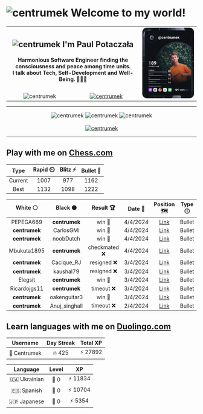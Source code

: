 <h1>
  <img
    src="https://emojis.slackmojis.com/emojis/images/1531849430/4246/blob-sunglasses.gif"
    width="30"
    alt="centrumek"
  />
  Welcome to my world!
</h1>

<table>
  <tbody>
    <tr>
      <td align="center" width="70%" colspan="2">
        <h2>
          <img
            src="https://raw.githubusercontent.com/MartinHeinz/MartinHeinz/master/wave.gif"
            width="30px"
            alt="centrumek"
          />
          I'm Paul Potaczała
        </h2>
        <h4>
          Harmonious Software Engineer finding the consciousness and peace among time units.
          <br/>
          I talk about Tech, Self-Development and Well-Being. 🌿🧘🚀
        </h4>
      </td>
      <td width="30%" rowspan="2">
        <a href="https://app.daily.dev/centrumek">
          <img
            src="./devcard.svg"
            alt="centrumek"
          />
        </a>
      </td>
    </tr>
    <tr align="center">
      <td>
        <img
          src="https://komarev.com/ghpvc/?username=centrumek&label=visitors&color=0e75b6&style=flat"
          alt="centrumek"
        >
      </td>
      <td>
        <a href="https://stackoverflow.com/users/14496012/centrumek">
          <img
            src="https://stackoverflow.com/users/flair/14496012.png?theme=dark"
            alt="centrumek"
          >
        </a>
      </td>
    </tr>
  </tbody>
</table>

---
<div align="center">
  <img 
    src="https://github-readme-stats.vercel.app/api?username=centrumek&show_icons=true&count_private=true&theme=dark&hide_border=true&hide=issues,contribs&bg_color=00000000"
    alt="centrumek"
  />
  <img
    src="https://github-readme-stats.vercel.app/api/top-langs/?username=centrumek&layout=compact&hide_border=true&theme=dark&bg_color=00000000&langs_count=6&exclude_repo=air-statistic-app"
    alt="centrumek"
  />
  <img 
    src="https://github-readme-streak-stats.herokuapp.com?user=centrumek&theme=dark&hide_border=true&background=FFFFFF00"
    alt="centrumek"
  />
  <br/>
  <br/>
  <a href="https://www.buymeacoffee.com/centrumek">
    <img
      src="https://cdn.buymeacoffee.com/buttons/v2/default-orange.png"
      height="50"
      width="210"
      alt="centrumek"
    />
  </a>
</div>

---

## Play with me on [Chess.com](https://www.chess.com/member/centrumek)

<div align="center">
<!--START_SECTION:chessStats-->
<!-- Automatically generated with https://github.com/Balastrong/chess-stats-action -->

| Type | Rapid ⏲️ | Blitz ⚡ | Bullet 🔫 |
|:---:|:---:|:---:|:---:|
| Current | 1007 | 977 | 1162 |
| Best | 1132 | 1098 | 1222 |

| White ⚪ | Black ⚫ | Result 🏆 | Date 📅 | Position 🗺️ | Type 🕕 |
|:---:|:---:|:---:|:---:|:---:|:---:|
| PEPEGA669 | **centrumek** | win 🥇 | 4/4/2024 | <a href="http://www.ee.unb.ca/cgi-bin/tervo/fen.pl?select=8/6pp/6k1/4p3/8/PKN5/7q/8 w - -">Link</a> | Bullet |
| **centrumek** | CarlosGMI | win 🥇 | 4/4/2024 | <a href="http://www.ee.unb.ca/cgi-bin/tervo/fen.pl?select=8/p7/1p6/2p3k1/P4p2/1P1K2p1/7p/8 b - -">Link</a> | Bullet |
| **centrumek** | noobDutch | win 🥇 | 4/4/2024 | <a href="http://www.ee.unb.ca/cgi-bin/tervo/fen.pl?select=7k/1p3p2/2p3Q1/3p2Pp/2nP1P1P/5P1q/5K2/8 b - -">Link</a> | Bullet |
| Mbukuta1895 | **centrumek** | checkmated ❌ | 4/4/2024 | <a href="http://www.ee.unb.ca/cgi-bin/tervo/fen.pl?select=r1k1r3/2Q2ppp/2p2n2/1p1b4/p4B2/5P2/2P3PK/3RR3 b - -">Link</a> | Bullet |
| **centrumek** | Cacique_RJ | resigned ❌ | 3/4/2024 | <a href="http://www.ee.unb.ca/cgi-bin/tervo/fen.pl?select=4r1k1/pp3ppp/1bp2n2/3p4/1P1P4/P1NP2Pq/1B1K1P1P/7R w - -">Link</a> | Bullet |
| **centrumek** | kaushal79 | resigned ❌ | 3/4/2024 | <a href="http://www.ee.unb.ca/cgi-bin/tervo/fen.pl?select=8/2p3pp/p4p2/7P/kp6/8/2K5/8 w - -">Link</a> | Bullet |
| Elegsit | **centrumek** | win 🥇 | 3/4/2024 | <a href="http://www.ee.unb.ca/cgi-bin/tervo/fen.pl?select=6k1/3nb2p/1B1p4/3Pp1p1/1P3p2/3P4/RPr2PPP/5NK1 w - -">Link</a> | Bullet |
| Ricardojgs11 | **centrumek** | timeout ❌ | 3/4/2024 | <a href="http://www.ee.unb.ca/cgi-bin/tervo/fen.pl?select=8/8/3k4/pppNP3/P1P5/1PBPK3/8/8 b - -">Link</a> | Bullet |
| **centrumek** | oakenguitar3 | win 🥇 | 3/4/2024 | <a href="http://www.ee.unb.ca/cgi-bin/tervo/fen.pl?select=2b2rk1/6bp/2p5/r2p1qPP/2nPp3/P1N1P3/1B2N1Q1/2KR1R2 b - -">Link</a> | Bullet |
| **centrumek** | Anuj_singhall | timeout ❌ | 2/4/2024 | <a href="http://www.ee.unb.ca/cgi-bin/tervo/fen.pl?select=1k3r2/npp5/p2b4/3p1pQ1/1P1P3P/P1P3PK/1B6/5q2 w - -">Link</a> | Bullet |

<!--END_SECTION:chessStats-->
</div>

## Learn languages with me on [Duolingo.com](https://www.duolingo.com/profile/Centrumek)

<div align="center">
<!--START_SECTION:duolingoStats-->
<!-- Automatically generated with https://github.com/centrumek/duolingo-readme-stats-->

| Username | Day Streak | Total XP |
|:---:|:---:|:---:|
| 👤 Centrumek | 🔥 425 | ⚡ 27892 |

| Language | Level | XP |
|:---:|:---:|:---:|
| 🇺🇦 Ukrainian | 👑 0 | ⚡ 11834 |
| 🇪🇸 Spanish | 👑 0 | ⚡ 10704 |
| 🇯🇵 Japanese | 👑 0 | ⚡ 5354 |

<!--END_SECTION:duolingoStats-->
</div>
<!--
**centrumek/centrumek** is a ✨ _special_ ✨ repository because its `README.md` (this file) appears on your GitHub profile.

Here are some ideas to get you started:

- 🔭 I’m currently working on ...
- 🌱 I’m currently learning ...
- 👯 I’m looking to collaborate on ...
- 🤔 I’m looking for help with ...
- 💬 Ask me about ...
- 📫 How to reach me: ...
- 😄 Pronouns: ...
- ⚡ Fun fact: ...
-->
